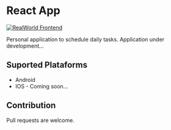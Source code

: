 # React App
[![RealWorld Frontend](https://img.shields.io/npm/v/npm)](http://realworld.io)

Personal application to schedule daily tasks. Application under development...

## Suported Plataforms

- Android
- IOS - Coming soon...

## Contribution

Pull requests are welcome. 
